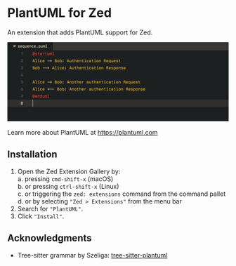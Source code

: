 # PlantUML for Zed

An extension that adds PlantUML support for Zed.

<img src="./img/syntax-highlight.png" alt="A snippet of PlantUML code in the Zed editor, with the syntax highlighted" />

Learn more about PlantUML at <https://plantuml.com>

## Installation

1. Open the Zed Extension Gallery by:<br />
  a. pressing `cmd-shift-x` (macOS)<br />
  b. or pressing `ctrl-shift-x` (Linux)<br />
  c. or triggering the `zed: extensions` command from the command pallet<br />
  d. or by selecting `"Zed > Extensions"` from the menu bar
2. Search for `"PlantUML"`.
3. Click `"Install"`.

## Acknowledgments

- Tree-sitter grammar by Szeliga: [tree-sitter-plantuml](https://github.com/Szeliga/tree-sitter-plantuml)
